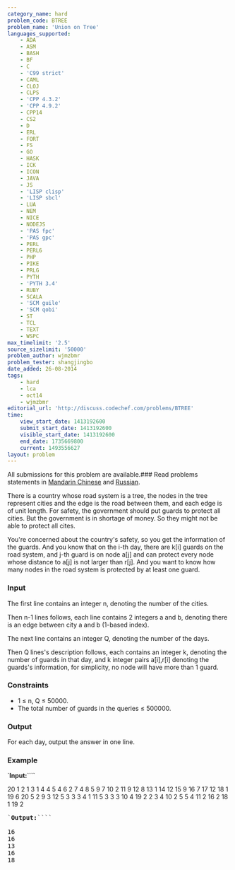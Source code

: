 ```yaml
---
category_name: hard
problem_code: BTREE
problem_name: 'Union on Tree'
languages_supported:
    - ADA
    - ASM
    - BASH
    - BF
    - C
    - 'C99 strict'
    - CAML
    - CLOJ
    - CLPS
    - 'CPP 4.3.2'
    - 'CPP 4.9.2'
    - CPP14
    - CS2
    - D
    - ERL
    - FORT
    - FS
    - GO
    - HASK
    - ICK
    - ICON
    - JAVA
    - JS
    - 'LISP clisp'
    - 'LISP sbcl'
    - LUA
    - NEM
    - NICE
    - NODEJS
    - 'PAS fpc'
    - 'PAS gpc'
    - PERL
    - PERL6
    - PHP
    - PIKE
    - PRLG
    - PYTH
    - 'PYTH 3.4'
    - RUBY
    - SCALA
    - 'SCM guile'
    - 'SCM qobi'
    - ST
    - TCL
    - TEXT
    - WSPC
max_timelimit: '2.5'
source_sizelimit: '50000'
problem_author: wjmzbmr
problem_tester: shangjingbo
date_added: 26-08-2014
tags:
    - hard
    - lca
    - oct14
    - wjmzbmr
editorial_url: 'http://discuss.codechef.com/problems/BTREE'
time:
    view_start_date: 1413192600
    submit_start_date: 1413192600
    visible_start_date: 1413192600
    end_date: 1735669800
    current: 1493556627
layout: problem
---
```

All submissions for this problem are available.###  Read problems statements in [Mandarin Chinese](http://www.codechef.com/download/translated/OCT14/mandarin/BTREE.pdf) and [Russian](http://www.codechef.com/download/translated/OCT14/russian/BTREE.pdf).

There is a country whose road system is a tree, the nodes in the tree represent cities and the edge is the road between them, and each edge is of unit length. For safety, the government should put guards to protect all cities. But the government is in shortage of money. So they might not be able to protect all cites.

You're concerned about the country's safety, so you get the information of the guards. And you know that on the i-th day, there are k\[i\] guards on the road system, and j-th guard is on node a\[j\] and can protect every node whose distance to a\[j\] is not larger than r\[j\]. And you want to know how many nodes in the road system is protected by at least one guard.

### Input

The first line contains an integer n, denoting the number of the cities.

Then n-1 lines follows, each line contains 2 integers a and b, denoting there is an edge between city a and b (1-based index).

The next line contains an integer Q, denoting the number of the days.

Then Q lines's description follows, each contains an integer k, denoting the number of guards in that day, and k integer pairs a\[i\],r\[i\] denoting the guards's information, for simplicity, no node will have more than 1 guard.

### Constraints

- 1 ≤ n, Q ≤ 50000.
- The total number of guards in the queries ≤ 500000.

### Output

For each day, output the answer in one line.

### Example

`<strong>Input:</strong>````

20
1 2
1 3
1 4
4 5
4 6
2 7
4 8
5 9
7 10
2 11
9 12
8 13
1 14
12 15
9 16
7 17
12 18
1 19
6 20
5
2 9 3 12 5 
3 3 3 4 1 11 5 
3 3 3 10 4 19 2 
2 3 4 10 2 
5 5 4 11 2 16 2 18 1 19 2
<pre>`<strong>Output:</strong>````

16
16
13
16
18
</pre>
